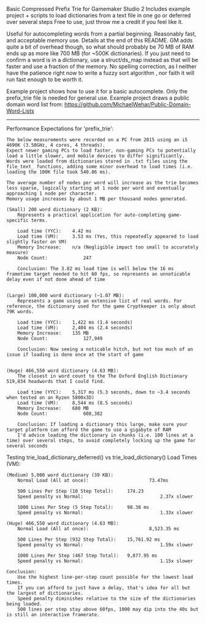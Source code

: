 Basic Compressed Prefix Trie for Gamemaker Studio 2
Includes example project + scripts to load dictionaries from a text file in one go or deferred over several steps
Free to use, just throw me a credit if you feel like it.

Useful for autocompleting words from a partial beginning. Reasonably fast, and acceptable memory use. Details at the end of this README.
GM adds quite a bit of overhead though, so what should probably be 70 MB of RAM ends up as more like 700 MB (for ~500K dictionaries).
If you just need to confirm a word is in a dictionary, use a struct/ds_map instead as that will be faster and use a fraction of the memory.
No spelling correction, as I neither have the patience right now to write a fuzzy sort algorithm , nor faith it will run fast enough to be worth it.

Example project shows how to use it for a basic autocomplete. Only the prefix_trie file is needed for general use.
Example project draws a public domain word list from: https://github.com/MichaelWehar/Public-Domain-Word-Lists

-------------------------------------------------------------------------------------------------------------------------------------------------------------------------------

Performance Expectations for 'prefix_trie':

	The below measurements were recorded on a PC from 2015 using an i5 4690K (3.50GHz, 4 cores, 4 threads).
	Expect newer gaming PCs to load faster, non-gaming PCs to potentially load a little slower, and mobile devices to differ significantly.
	Words were loaded from dictionaries stored in .txt files using the file_text_ functions, adding some minor overhead to load times (i.e. loading the 100K file took 540.86 ms).
    
  	The average number of nodes per word will increase as the trie becomes less sparse, logically starting at 1 node per word and eventually approaching 1 node per character.
	Memory usage increases by about 1 MB per thousand nodes generated.
	
	(Small) 200 word dictionary (2 KB):
		Represents a practical application for auto-completing game-specific terms.
		
		Load time (YYC):	4.42 ms
		Load time (VM):		3.53 ms (Yes, this repeatedly appeared to load slightly faster on VM)
		Memory Increase:	n/a (Negligible impact too small to accurately measure)
		Node Count:				247
		
		Conclusion: The 3.82 ms load time is well below the 16 ms frametime target needed to hit 60 fps, so represents an unnoticable delay even if not done ahead of time
	
	
	(Large) 100,000 word dictionary (~1.07 MB):
		Represents a game using an extensive list of real words. For reference, the dictionary used for the game Cryptkeeper is only about 79K words.
		
		Load time (YYC):	1,422 ms (1.4 seconds)
		Load time (VM):		2,404 ms (2.4 seconds)
		Memory Increase:	135 MB
		Node Count:				127,949
		
		Conclusion: Now seeing a noticable hitch, but not too much of an issue if loading is done once at the start of game
	
	
	(Huge) 466,550 word dictionary (4.63 MB):
		The closest in word count to the The Oxford English Dictionary 519,834 headwords that I could find.
		
		Load time (YYC):	5,317 ms (5.3 seconds, down to ~3.4 seconds when tested on an Ryzen 5800x3D)
		Load time (VM):		8,544 ms (8.5 seconds)
		Memory Increase:	680 MB
		Node Count:				608,382
		
		Conclusion: If loading a dictionary this large, make sure your target platform can afford the game to use a gigabyte of RAM
		I'd advice loading the dictionary in chunks (i.e. 100 lines at a time) over several steps, to avoid completely locking up the game for several seconds
		
			
Testing trie_load_dictionary_deferred() vs trie_load_dictionary() Load Times (VM):

	(Medium) 5,000 word dictionary (39 KB):
		Normal Load (All at once):						73.47ms
										
		500 Lines Per Step (10 Step Total):		174.23
		Speed penalty vs Normal:							2.37x slower
										
		1000 Lines Per Step (5 Step Total):		98.38 ms
		Speed penalty vs Normal:							1.33x slower
										
	(Huge) 466,550 word dictionary (4.63 MB):
		Normal Load (All at once):						8,523.35 ms

		500 Lines Per Step (932 Step Total):	15,761.92 ms
		Speed penalty vs Normal:							1.59x slower

		1000 Lines Per Step (467 Step Total):	9,877.95 ms
		Speed penalty vs Normal:							1.15x slower

	Conclusion:
		Use the highest line-per-step count possible for the lowest load times.
		If you can afford to just have a delay, that's idea for all but the largest of dictionaries.
		Speed penalty diminishes relative to the size of the dictionaries being loaded.
		500 lines per step stay above 60fps, 1000 may dip into the 40s but is still an interactive framerate.
